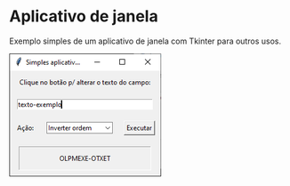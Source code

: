 # Aplicativo de janela

Exemplo simples de um aplicativo de janela com Tkinter para outros usos.

![Print Screen](screen.png "Demonstração")